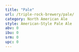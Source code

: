 ```yaml
---
title: "Pale"
url: /triple-rock-brewery/pale/
category: North American Ale
style: American-Style Pale Ale
abv: 0
ibu: 0
srm: 0
upc: 0
---
```


